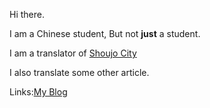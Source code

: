 Hi there. 

I am a Chinese student, But not **just** a student. 

I am a translator of [Shoujo City](shoujocity.com)

I also translate some other article. 

Links:[My Blog](blog.mcplugin.cn)
